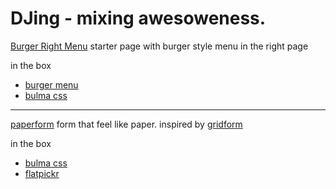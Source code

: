 # DJing - mixing awesoweness.

[Burger Right Menu](https://jingz.github.io/yourtemplates/burger-right-menu.html)
starter page with burger style menu in the right page

in the box
- [burger menu](https://github.com/mblode/burger)
- [bulma css](http://bulma.io)


---


[paperform](https://jingz.github.io/yourtemplates/burger-right-menu.html)
form that feel like paper. inspired by [gridform](https://github.com/kumailht/gridforms)

in the box
- [bulma css](http://bulma.io)
- [flatpickr](https://chmln.github.io/flatpickr/)
